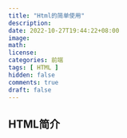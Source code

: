```yaml
---
title: "Html的简单使用"
description: 
date: 2022-10-27T19:44:22+08:00
image: 
math: 
license: 
categories: 前端
tags: [ HTML ]
hidden: false
comments: true
draft: false
---
```


## HTML简介

